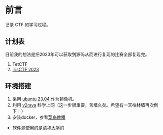 # 前言

记录 CTF 的学习过程。


## 计划表
目前我的想法是把2023年可以获取到源码从而进行复现的比赛全部复现完。
1. TetCTF
2. [IrisCTF 2023](https://github.com/IrisSec/IrisCTF-2023-Challenges)

## 环境搭建
1. 采用 [ubuntu 23.04](https://ubuntu.com/download/desktop) 作为镜像机。
2. 利用 [v2raya](https://v2raya.org/) 科学上网（这一步很重要，苦墙久矣。希望有一天柏林墙再次倒下！）
3. 安装docker，参看[菜鸟教程](http://www.runoob.com/docker/ubuntu-docker-install.html)

- 软件源使用的是[清华大学](https://mirrors.tuna.tsinghua.edu.cn/help/kali/)的
